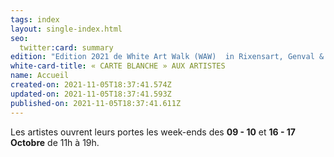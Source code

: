 ```yaml
---
tags: index
layout: single-index.html
seo:
  twitter:card: summary
edition: "Edition 2021 de White Art Walk (WAW)  in Rixensart, Genval & Rosières :"
white-card-title: « CARTE BLANCHE » AUX ARTISTES
name: Accueil
created-on: 2021-11-05T18:37:41.574Z
updated-on: 2021-11-05T18:37:41.593Z
published-on: 2021-11-05T18:37:41.611Z
---
```

Les artistes ouvrent leurs portes les week-ends des **09 - 10** et **16 - 17 Octobre** de 11h à 19h.